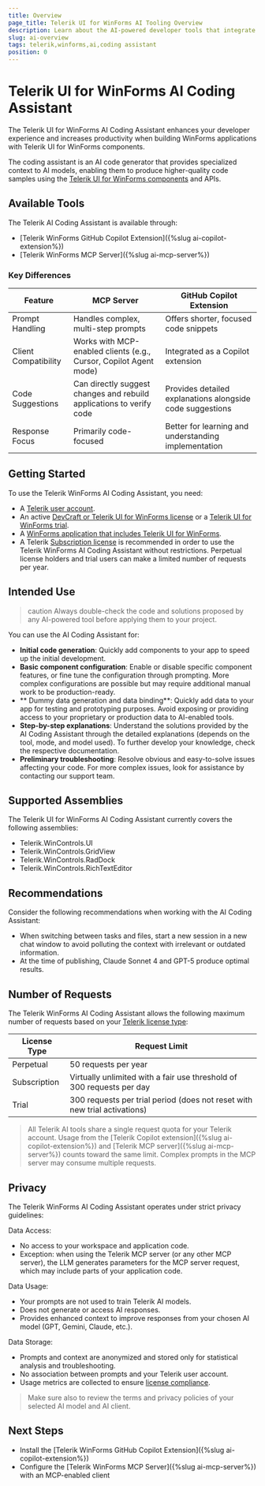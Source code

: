 ```yaml
---
title: Overview
page_title: Telerik UI for WinForms AI Tooling Overview
description: Learn about the AI-powered developer tools that integrate with your IDE or code editor for greater productivity and enhanced developer experience.
slug: ai-overview
tags: telerik,winforms,ai,coding assistant
position: 0
---
```


# Telerik UI for WinForms AI Coding Assistant

The Telerik UI for WinForms AI Coding Assistant enhances your developer experience and increases productivity when building WinForms applications with Telerik UI for WinForms components.

The coding assistant is an AI code generator that provides specialized context to AI models, enabling them to produce higher-quality code samples using the [Telerik UI for WinForms components](https://www.telerik.com/products/winforms.aspx) and APIs.

## Available Tools

The Telerik AI Coding Assistant is available through:

* [Telerik WinForms GitHub Copilot Extension]({%slug ai-copilot-extension%})
* [Telerik WinForms MCP Server]({%slug ai-mcp-server%})

### Key Differences

| Feature                | MCP Server                                                                | GitHub Copilot Extension                                   |
|------------------------|---------------------------------------------------------------------------|------------------------------------------------------------|
| Prompt Handling        | Handles complex, multi-step prompts                                       | Offers shorter, focused code snippets                      |
| Client Compatibility   | Works with MCP-enabled clients (e.g., Cursor, Copilot Agent mode)         | Integrated as a Copilot extension                          |
| Code Suggestions       | Can directly suggest changes and rebuild applications to verify code      | Provides detailed explanations alongside code suggestions  |
| Response Focus         | Primarily code-focused                                                    | Better for learning and understanding implementation       |

## Getting Started

To use the Telerik WinForms AI Coding Assistant, you need:

* A [Telerik user account](https://www.telerik.com/account/?_gl=1*rbcezh*_gcl_au*NzA0NDU3NzU1LjE3NTA2NTk3NDY.*_ga*ODUxNTg5NDI5LjE2OTU2NDQ2ODI.*_ga_9JSNBCSF54*czE3NTQ1NDQ5MTQkbzE0NSRnMSR0MTc1NDU3MjMxMiRqMzAkbDAkaDA.).
* An active [DevCraft or Telerik UI for WinForms license](https://www.telerik.com/purchase/individual/winforms.aspx) or a [Telerik UI for WinForms trial](https://www.telerik.com/try/ui-for-winforms).
* A [WinForms application that includes Telerik UI for WinForms](https://docs.telerik.com/devtools/winforms/getting-started/first-steps).
* A Telerik [Subscription license](https://www.telerik.com/purchase/faq/licensing-purchasing) is recommended in order to use the Telerik WinForms AI Coding Assistant without restrictions. Perpetual license holders and trial users can make a limited number of requests per year.

## Intended Use

>caution Always double-check the code and solutions proposed by any AI-powered tool before applying them to your project.

You can use the AI Coding Assistant for:

* **Initial code generation**: Quickly add components to your app to speed up the initial development.
* **Basic component configuration**: Enable or disable specific component features, or fine tune the configuration through prompting. More complex configurations are possible but may require additional manual work to be production-ready.
* ** Dummy data generation and data binding**: Quickly add data to your app for testing and prototyping purposes. Avoid exposing or providing access to your proprietary or production data to AI-enabled tools.
* **Step-by-step explanations**: Understand the solutions provided by the AI Coding Assistant through the detailed explanations (depends on the tool, mode, and model used). To further develop your knowledge, check the respective documentation.
* **Preliminary troubleshooting**: Resolve obvious and easy-to-solve issues affecting your code. For more complex issues, look for assistance by contacting our support team.

## Supported Assemblies

The Telerik UI for WinForms AI Coding Assistant currently covers the following assemblies:

* Telerik.WinControls.UI
* Telerik.WinControls.GridView
* Telerik.WinControls.RadDock
* Telerik.WinControls.RichTextEditor

## Recommendations

Consider the following recommendations when working with the AI Coding Assistant:

* When switching between tasks and files, start a new session in a new chat window to avoid polluting the context with irrelevant or outdated information.
* At the time of publishing, Claude Sonnet 4 and GPT-5 produce optimal results.

## Number of Requests

The Telerik WinForms AI Coding Assistant allows the following maximum number of requests based on your [Telerik license type](https://www.telerik.com/purchase/faq/licensing-purchasing):

| License Type | Request Limit |
|--------------|---------------|
| Perpetual | 50 requests per year |
| Subscription | Virtually unlimited with a fair use threshold of 300 requests per day |
| Trial | 300 requests per trial period (does not reset with new trial activations) |

> All Telerik AI tools share a single request quota for your Telerik account. Usage from the [Telerik Copilot extension]({%slug ai-copilot-extension%}) and [Telerik MCP server]({%slug ai-mcp-server%}) counts toward the same limit. Complex prompts in the MCP server may consume multiple requests.

## Privacy

The Telerik WinForms AI Coding Assistant operates under strict privacy guidelines:

Data Access:
* No access to your workspace and application code.
* Exception: when using the Telerik MCP server (or any other MCP server), the LLM generates parameters for the MCP server request, which may include parts of your application code.

Data Usage:
* Your prompts are not used to train Telerik AI models.
* Does not generate or access AI responses.
* Provides enhanced context to improve responses from your chosen AI model (GPT, Gemini, Claude, etc.).

Data Storage:
* Prompts and context are anonymized and stored only for statistical analysis and troubleshooting.
* No association between prompts and your Telerik user account.
* Usage metrics are collected to ensure [license compliance](#number-of-requests).

> Make sure also to review the terms and privacy policies of your selected AI model and AI client.

## Next Steps

* Install the [Telerik WinForms GitHub Copilot Extension]({%slug ai-copilot-extension%})
* Configure the [Telerik WinForms MCP Server]({%slug ai-mcp-server%}) with an MCP-enabled client